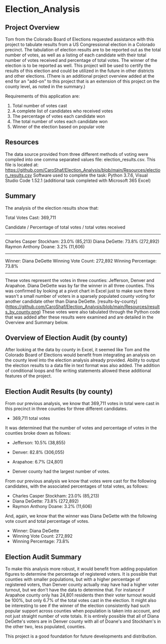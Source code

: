 # Election_Analysis
## Project Overview
Tom from the Colorado Board of Elections requested assistance with this project to tabulate results from a US Congressional election in a Colorado precinct.  The tabulation of
election results are to be reported out as the total number of votes, as well as a listing of each candidate with their total number of votes received and percentage of total votes. 
The winner of the election is to be reported as well.  This project will be used to certify the results of this election and could be utilized in the future in other districts and
other elections. (There is an additional project overview added at the end for an "add-on" to this project that is an extension of this project on the county level, as noted in the summary.)

Requirements of this application are: 
1. Total number of votes cast
2. A complete list of candidates who received votes
3. The percentage of votes each candidate won
4. The total number of votes each candidate won
5. Winner of the election based on popular vote

## Resources
The data source provided from three different methods of voting were compiled into one comma separated values file: election_results.csv. This file is located at:
https://github.com/CaroShaf/Election_Analysis/blob/main/Resources/election_results.csv
Software used to complete the task:  Python 3.7.6, Visual Studio Code 1.52.1 (additional task completed with Microsoft 365 Excel)

## Summary
The analysis of the election results show that:

Total Votes Cast: 369,711

Candidate / Percentage of total votes / total votes received
____________________________________________________________
Charles Casper Stockham: 23.0% (85,213)
Diana DeGette: 73.8% (272,892)
Raymon Anthony Doane: 3.2% (11,606)

-------------------------
Winner: Diana DeGette
Winning Vote Count: 272,892
Winning Percentage: 73.8%

-------------------------

These votes represent the votes in three counties: Jefferson, Denver and Arapahoe.  Diana DeGette was by far the winner in all three counties.  This was confirmed by looking at a
pivot chart in Excel just to make sure there wasn't a small number of voters in a sparsely populated county voting for another candidate other than Diana DeGette.
[results-by-county] (https://github.com/CaroShaf/Election_Analysis/blob/main/Resources/results_by_county.png) These votes were also tabulated through the Python code that was added after these results were examined and are detailed in the Overview and Summary below.

## Overview of Election Audit (by county)
After looking at the data by county in Excel, it seemed like Tom and the Colorado Board of Elections would benefit from integrating an analysis on the county level into the election 
analysis already provided. Ability to output the election results to a data file in text format was also added.  The addition of conditional loops and file writing statements
allowed these additional features of the project.

## Election Audit Results (by county)
From our previous analysis, we know that 369,711 votes in total were cast in this precinct in three counties for three different candidates.
  * 369,711 total votes
  
It was determined that the number of votes and percentage of votes in the counties broke down as follows:

* Jefferson: 10.5% (38,855)
* Denver: 82.8% (306,055)
* Arapahoe: 6.7% (24,801)

* Denver county had the largest number of votes.

From our previous analysis we know that votes were cast for the following candidates, with the associated percentages of total votes, as follows:

* Charles Casper Stockham: 23.0% (85,213)
* Diana DeGette: 73.8% (272,892)
* Raymon Anthony Doane: 3.2% (11,606)

And, again, we know that the winner was Diana DeGette with the following vote count and total percentage of votes.

* Winner: Diana DeGette
* Winning Vote Count: 272,892
* Winning Percentage: 73.8%

## Election Audit Summary
To make this analysis more robust, it would benefit from adding population figures to determine the percentage of registered voters.  It is possible that counties with smaller
populations, but with a higher percentage of registered voters, than Denver county actually may have had a higher voter turnout, but we don't have the data to determine that.  For
instance if Arapahoe county only has 24,801 residents then their voter turnout would be 100%, but only 6.7% of the total votes cast in the election.  It
might also be interesting to see if the winner of the election consistently had such popular support across counties when population is taken into account, and not just straight number of vote totals.  It is entirely possible that all of Diana DeGette's voters are in Denver county with all of Doane's and Stockham's in the other two, less populated, counties.

This project is a good foundation for future developments and distribution.



